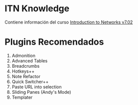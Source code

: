 # ITN Knowledge
Contiene información del curso [Introduction to Networks v7.02](https://www.netacad.com)


# Plugins Recomendados
1. Admonition
2. Advanced Tables
3. Breadcrumbs
4. Hotkeys++
5. Note Refactor
6. Quick Switcher++
7. Paste URL into selection
8. Sliding Panes (Andy's Mode)
9. Templater